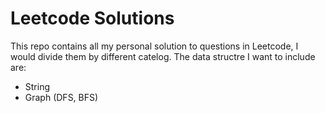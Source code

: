 # Leetcode Solutions

This repo contains all my personal solution to questions in Leetcode, I would divide them by different catelog. The data structre I want to include are:

* String
* Graph (DFS, BFS)
